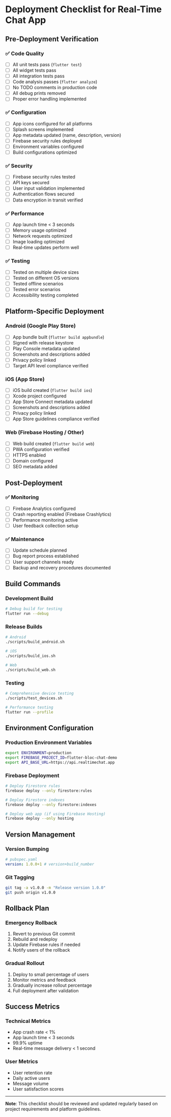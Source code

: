 # Deployment Checklist for Real-Time Chat App

## Pre-Deployment Verification

### ✅ Code Quality

- [ ] All unit tests pass (`flutter test`)
- [ ] All widget tests pass
- [ ] All integration tests pass
- [ ] Code analysis passes (`flutter analyze`)
- [ ] No TODO comments in production code
- [ ] All debug prints removed
- [ ] Proper error handling implemented

### ✅ Configuration

- [ ] App icons configured for all platforms
- [ ] Splash screens implemented
- [ ] App metadata updated (name, description, version)
- [ ] Firebase security rules deployed
- [ ] Environment variables configured
- [ ] Build configurations optimized

### ✅ Security

- [ ] Firebase security rules tested
- [ ] API keys secured
- [ ] User input validation implemented
- [ ] Authentication flows secured
- [ ] Data encryption in transit verified

### ✅ Performance

- [ ] App launch time < 3 seconds
- [ ] Memory usage optimized
- [ ] Network requests optimized
- [ ] Image loading optimized
- [ ] Real-time updates perform well

### ✅ Testing

- [ ] Tested on multiple device sizes
- [ ] Tested on different OS versions
- [ ] Tested offline scenarios
- [ ] Tested error scenarios
- [ ] Accessibility testing completed

## Platform-Specific Deployment

### Android (Google Play Store)

- [ ] App bundle built (`flutter build appbundle`)
- [ ] Signed with release keystore
- [ ] Play Console metadata updated
- [ ] Screenshots and descriptions added
- [ ] Privacy policy linked
- [ ] Target API level compliance verified

### iOS (App Store)

- [ ] iOS build created (`flutter build ios`)
- [ ] Xcode project configured
- [ ] App Store Connect metadata updated
- [ ] Screenshots and descriptions added
- [ ] Privacy policy linked
- [ ] App Store guidelines compliance verified

### Web (Firebase Hosting / Other)

- [ ] Web build created (`flutter build web`)
- [ ] PWA configuration verified
- [ ] HTTPS enabled
- [ ] Domain configured
- [ ] SEO metadata added

## Post-Deployment

### ✅ Monitoring

- [ ] Firebase Analytics configured
- [ ] Crash reporting enabled (Firebase Crashlytics)
- [ ] Performance monitoring active
- [ ] User feedback collection setup

### ✅ Maintenance

- [ ] Update schedule planned
- [ ] Bug report process established
- [ ] User support channels ready
- [ ] Backup and recovery procedures documented

## Build Commands

### Development Build

```bash
# Debug build for testing
flutter run --debug
```

### Release Builds

```bash
# Android
./scripts/build_android.sh

# iOS
./scripts/build_ios.sh

# Web
./scripts/build_web.sh
```

### Testing

```bash
# Comprehensive device testing
./scripts/test_devices.sh

# Performance testing
flutter run --profile
```

## Environment Configuration

### Production Environment Variables

```bash
export ENVIRONMENT=production
export FIREBASE_PROJECT_ID=flutter-bloc-chat-demo
export API_BASE_URL=https://api.realtimechat.app
```

### Firebase Deployment

```bash
# Deploy Firestore rules
firebase deploy --only firestore:rules

# Deploy Firestore indexes
firebase deploy --only firestore:indexes

# Deploy web app (if using Firebase Hosting)
firebase deploy --only hosting
```

## Version Management

### Version Bumping

```yaml
# pubspec.yaml
version: 1.0.0+1 # version+build_number
```

### Git Tagging

```bash
git tag -a v1.0.0 -m "Release version 1.0.0"
git push origin v1.0.0
```

## Rollback Plan

### Emergency Rollback

1. Revert to previous Git commit
2. Rebuild and redeploy
3. Update Firebase rules if needed
4. Notify users of the rollback

### Gradual Rollout

1. Deploy to small percentage of users
2. Monitor metrics and feedback
3. Gradually increase rollout percentage
4. Full deployment after validation

## Success Metrics

### Technical Metrics

- App crash rate < 1%
- App launch time < 3 seconds
- 99.9% uptime
- Real-time message delivery < 1 second

### User Metrics

- User retention rate
- Daily active users
- Message volume
- User satisfaction scores

---

**Note**: This checklist should be reviewed and updated regularly based on project requirements and platform guidelines.
